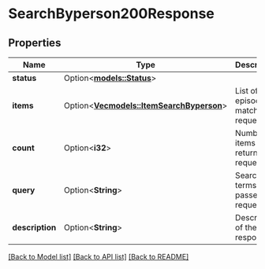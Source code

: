 # SearchByperson200Response

## Properties

Name | Type | Description | Notes
------------ | ------------- | ------------- | -------------
**status** | Option<[**models::Status**](status.md)> |  | [optional]
**items** | Option<[**Vec<models::ItemSearchByperson>**](item_search_byperson.md)> | List of episodes matching request  | [optional]
**count** | Option<**i32**> | Number of items returned in request  | [optional]
**query** | Option<**String**> | Search terms passed to request  | [optional]
**description** | Option<**String**> | Description of the response  | [optional]

[[Back to Model list]](../README.md#documentation-for-models) [[Back to API list]](../README.md#documentation-for-api-endpoints) [[Back to README]](../README.md)


